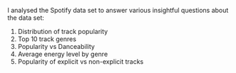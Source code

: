 I analysed the Spotify data set to answer various insightful questions about the data set:

1. Distribution of track popularity
2. Top 10 track genres
3. Popularity vs Danceability
4. Average energy level by genre
5. Popularity of explicit vs non-explicit tracks
